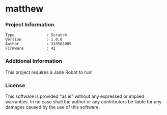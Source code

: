 matthew
================



### Project Information
```
Type              : Scratch
Version           : 1.0.0
Author            : 333563989
Firmware          : 42
```

### Additional Information
This project requires a Jade Robot to run!

### License
This software is provided "as is" without any expressed or implied warranties.  In no case shall the author or any contributors be liable for any damages caused by the use of this software.

